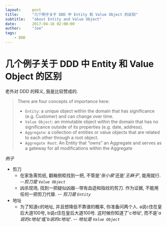 ```yaml
---
layout:     post
title:      "几个例子关于 DDD 中 Entity 和 Value Object 的区别"
subtitle:   "about Entity and Value Object"
date:       2017-04-16 02:00:00
author:     "Joe"
tags:
    - DDD
---
```


# 几个例子关于 DDD 中 Entity 和 Value Object 的区别

老外对 DDD 的释义, 我是比较赞成的.

> There are four concepts of importance here:  
> * `Entity`: a unique object within the domain that has significance (e.g. Customer) and can change over time.  
> * `Value Object`: an immutable object within the domain that has no significance outside of its properties (e.g. date, address).  
> * `Aggregate`: a collection of entities or value objects that are related to each other through a root object.  
> * `Aggregate Root`: An Entity that “owns” an Aggregate and serves as a gateway for all modifications within the Aggregate

*例子*

* 剪刀
    * 在家急需剪纸, 翻箱倒柜找到一把, 不管是'*张小泉*'还是'*王麻子*', 能用就行. *--剪刀是 `Value Object`*
    * 凶杀现场, 找到一把疑似凶器--带有血迹和指纹的剪刀. 作为证据, 不能用任何一把剪刀代替. *-- 剪刀是 `Entity`*
* 地址
    * 为了知道c的地址, 并且想降低不靠谱的概率, 你准备问两个人. a说c住在皇后大道100号, b说c住在皇后大道100号. 这时候你知道了'*c地址*', 而不是'*a说的c地址*'或'*b说的c地址*'. *-- 地址是 `Value Object`*